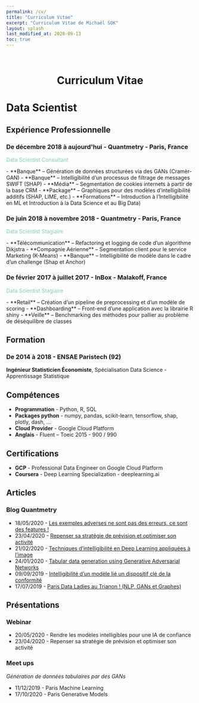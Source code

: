 ```yaml
---
permalink: /cv/
title: "Curriculum Vitae"
excerpt: "Curriculum Vitae de Michaël SOK"
layout: splash
last_modified_at: 2020-09-13
toc: true
---
```


<br>

<h1 align="center">Curriculum Vitae</h1>

# Data Scientist

## Expérience Professionnelle

### De décembre 2018 à aujourd'hui - Quantmetry - Paris, France
<p style="color:#80CBC4">Data Scientist Consultant</p>
- **Banque** – Génération de données structurées via des GANs (Cramèr-GAN)
- **Banque** – Intelligibilité d’un processus de filtrage de messages SWIFT (SHAP)
- **Média** – Segmentation de cookies internets à partir de la base CRM
- **Package** – Graphiques pour des modèles d’intelligibilité additifs (SHAP, LIME, etc.)
- **Formations** – Introduction à l’Intelligibilité en ML et Introduction à la Data Science et au Big Data)

### De juin 2018 à novembre 2018 - Quantmetry - Paris, France
<p style="color:#80CBC4">Data Scientist Stagiaire</p>
- **Télécommunication** – Refactoring et logging de code d’un algorithme Dikjstra
- **Compagnie Aérienne** – Segmentation client pour le service Marketing (K-Means) 
- **Banque** – Intelligibilité de modèle dans le cadre d’un challenge (Shap et Anchor)

### De février 2017 à juillet 2017 - InBox - Malakoff, France
<p style="color:#80CBC4">Data Scientist Stagiaire</p>
- **Retail** – Création d’un pipeline de preprocessing et d’un modèle de scoring
- **Dashboarding** – Front-end d’une application avec la librairie R shiny
- **Veille** – Benchmarking des méthodes pour pallier au problème de déséquilibre de classes

## Formation

### De 2014 à 2018 - ENSAE Paristech (92)
**Ingénieur Statisticien Économiste**, Spécialisation Data Science - Apprentissage Statistique

## Compétences

- **Programmation** - Python, R, SQL
- **Packages python** - numpy, pandas, scikit-learn, tensorflow, shap, plotly, dash, ...
- **Cloud Provider** - Google Cloud Platform
- **Anglais** - Fluent – Toeic 2015 - 900 / 990

## Certifications

- **GCP** - Professional Data Engineer on Google Cloud Platform
- **Coursera** - Deep Learning Specialization - deeplearning.ai

## Articles
### Blog Quantmetry

- 18/05/2020 - [Les exemples adverses ne sont pas des erreurs, ce sont des features !](https://www.quantmetry.com/exemples-adverses-erreurs-features/)
- 23/04/2020 - [Repenser sa stratégie de prévision et optimiser son activité](https://www.quantmetry.com/strategie-prevision-optimiser-activite/)
- 21/02/2020 - [Techniques d’intelligibilité en Deep Learning appliquées à l’image](https://www.quantmetry.com/intelligibilite-deep-learning-image)
- 24/01/2020 - [Tabular data generation using Generative Adversarial Networks](https://www.quantmetry.com/tabular-data-generation-using-generative-adversarial-networks/)
- 09/09/2019 - [Intelligibilité d’un modèle lié un dispositif clé de la conformité](https://www.quantmetry.com/intelligibilite-dun-modele-lie-un-dispositif-cle-de-la-conformite/)
- 17/07/2019 - [Paris Data Ladies au Trianon ! (NLP, GANs et Graphes)](https://www.quantmetry.com/paris-data-ladies-au-trianon-nlp-gans-et-graphes/)

## Présentations

### Webinar
- 20/05/2020 - Rendre les modèles intelligibles pour une IA de confiance
- 23/04/2020 - Repenser sa stratégie de prévision et optimiser son activité

### Meet ups
*Génération de données tabulaires par des GANs*
- 11/12/2019 - Paris Machine Learning
- 17/10/2020 - Paris Generative Models
